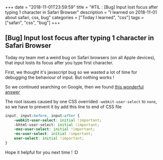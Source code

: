 +++
date = "2018-11-01T23:59:59"
title = "#TIL : [Bug] Input lost focus after typing 1 character in Safari Browser"
description = "I learned on 2018-11-01 about safari, css, bug"
categories = ["Today I learned", "css"]
tags = ["safari", "css", "bug"]
+++



## [Bug] Input lost focus after typing 1 character in Safari Browser

Today my team met a weird bug on Safari browsers (on all Apple devices), that input losts its focus after you type first character.

First, we thought it's javascript bug so we wasted a lot of time for debugging the behaviour of input. But nothing works !

So we continued searching on Google, then we found [this wonderful answer](https://stackoverflow.com/a/25619579)

The root issues caused by one CSS overrided `-webkit-user-select` to `none`, so we have to prevent it by add this line to end of CSS file

```css
input, input:before, input:after {
	-webkit-user-select: initial !important;
	-khtml-user-select: initial !important;
	-moz-user-select: initial !important;
	-ms-user-select: initial !important;
	user-select: initial !important;
} 
```

Hope it helpful for you next time ! :D
